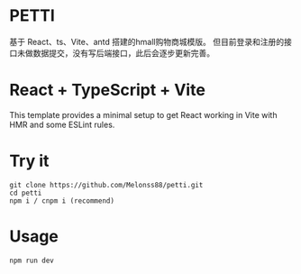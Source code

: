 # PETTI

基于 React、ts、Vite、antd 搭建的hmall购物商城模版。
但目前登录和注册的接口未做数据提交，没有写后端接口，此后会逐步更新完善。

# React + TypeScript + Vite

This template provides a minimal setup to get React working in Vite with HMR and some ESLint rules.

# Try it

```
git clone https://github.com/Melonss88/petti.git
cd petti
npm i / cnpm i (recommend)
```

# Usage

```
npm run dev
```
